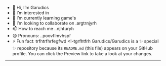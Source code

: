 - 👋 Hi, I’m Garudics
- 👀 I’m interested in 
- 🌱 I’m currently learning game's
- 💞️ I’m looking to collaborate on .argtrnjyrh
- 📫 How to reach me ..njhturyh
- 😄 Pronouns: ..poovflmvhspf
- ⚡ Fun fact: trfhtrfhrfegfwd
<!-tgrfhtfrh
Garudics/Garudics is a ✨ special ✨ repository because its `README.md` (this file) appears on your GitHub profile.
You can click the Preview link to take a look at your changes.
---
